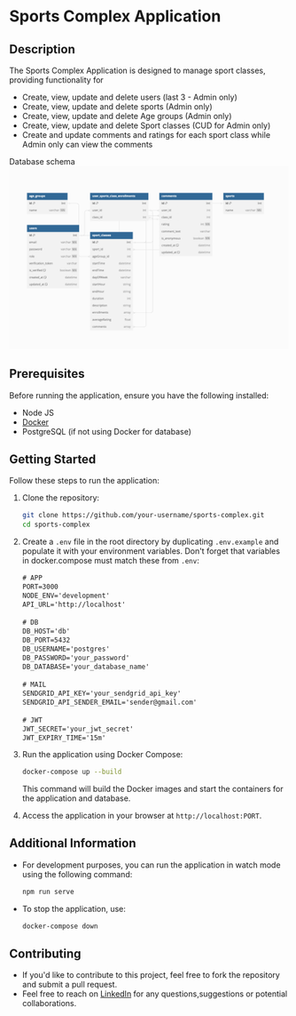 # Sports Complex Application

## Description

The Sports Complex Application is designed to manage sport classes, providing functionality for
- Create, view, update and delete users (last 3 - Admin only)
- Create, view, update and delete sports (Admin only)
- Create, view, update and delete Age groups (Admin only) 
- Create, view, update and delete Sport classes (CUD for Admin only)
- Create and update comments and ratings for each sport class while Admin only can view the comments

Database schema
![Database Schema](./database-schema.png)


## Prerequisites

Before running the application, ensure you have the following installed:

- Node JS
- [Docker](https://www.docker.com/products/docker-desktop)
- PostgreSQL (if not using Docker for database)


## Getting Started

Follow these steps to run the application:

1. Clone the repository:

    ```bash
    git clone https://github.com/your-username/sports-complex.git
    cd sports-complex
    ```

2. Create a `.env` file in the root directory by duplicating ``.env.example`` and populate it with your environment variables. Don't forget that variables in docker.compose must match these from `.env`:

    ```plaintext
    # APP
    PORT=3000
    NODE_ENV='development'
    API_URL='http://localhost'

    # DB
    DB_HOST='db'
    DB_PORT=5432
    DB_USERNAME='postgres'
    DB_PASSWORD='your_password'
    DB_DATABASE='your_database_name'

    # MAIL
    SENDGRID_API_KEY='your_sendgrid_api_key'
    SENDGRID_API_SENDER_EMAIL='sender@gmail.com'

    # JWT
    JWT_SECRET='your_jwt_secret'
    JWT_EXPIRY_TIME='15m'
    ```

3. Run the application using Docker Compose:

    ```bash
    docker-compose up --build
    ```

    This command will build the Docker images and start the containers for the application and database.

4. Access the application in your browser at `http://localhost:PORT`.

## Additional Information

- For development purposes, you can run the application in watch mode using the following command:

    ```bash
    npm run serve
    ```

- To stop the application, use:

    ```bash
    docker-compose down
    ```

## Contributing
- If you'd like to contribute to this project, feel free to fork the repository and submit a pull request.
- Feel free to reach on [LinkedIn](https://www.linkedin.com/in/drago-jelavi%C4%87-564b64180/) for any questions,suggestions or potential collaborations.

